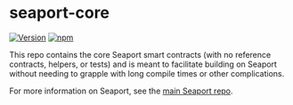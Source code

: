 # seaport-core

[![Version][version-badge]][version-link]
[![npm][npm-badge]][npm-link]

This repo contains the core Seaport smart contracts (with no reference contracts, helpers, or tests) and is meant to facilitate building on Seaport without needing to grapple with long compile times or other complications.

For more information on Seaport, see the [main Seaport repo][seaport-link].

[seaport-link]: https://github.com/ProjectOpenSea/seaport
[version-badge]: https://img.shields.io/github/package-json/v/ProjectOpenSea/seaport-core
[version-link]: https://github.com/ProjectOpenSea/seaport-core/releases
[npm-badge]: https://img.shields.io/npm/v/seaport-core?color=red
[npm-link]: https://www.npmjs.com/package/seaport-core
